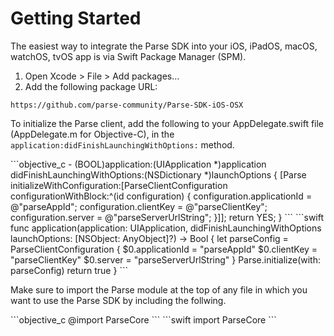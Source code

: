 # Getting Started

The easiest way to integrate the Parse SDK into your iOS, iPadOS, macOS, watchOS, tvOS app is via Swift Package Manager (SPM).

1. Open Xcode > File > Add packages...
2. Add the following package URL:

```
https://github.com/parse-community/Parse-SDK-iOS-OSX
```

To initialize the Parse client, add the following to your AppDelegate.swift file (AppDelegate.m for Objective-C), in the `application:didFinishLaunchingWithOptions:` method.

<div class="language-toggle" markdown="1">
```objective_c
- (BOOL)application:(UIApplication *)application didFinishLaunchingWithOptions:(NSDictionary *)launchOptions {
 [Parse initializeWithConfiguration:[ParseClientConfiguration configurationWithBlock:^(id<ParseMutableClientConfiguration> configuration) {
        configuration.applicationId = @"parseAppId";
        configuration.clientKey = @"parseClientKey";
        configuration.server = @"parseServerUrlString";
    }]];
	return YES;
}
```
```swift
func application(application: UIApplication, didFinishLaunchingWithOptions launchOptions: [NSObject: AnyObject]?) -> Bool {
        let parseConfig = ParseClientConfiguration {
            $0.applicationId = "parseAppId"
            $0.clientKey = "parseClientKey"
            $0.server = "parseServerUrlString"
        }
        Parse.initialize(with: parseConfig)
        return true
}
```
</div>

Make sure to import the Parse module at the top of any file in which you want to use the Parse SDK by including the follwing.

<div class="language-toggle" markdown="1">
```objective_c
@import ParseCore
```
```swift
import ParseCore
```
</div>
